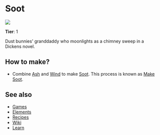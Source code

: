 # Soot

![](/wiki/images/item.soot.png)

**Tier**: 1

Dust bunnies' granddaddy who moonlights as a chimney sweep in a Dickens novel.

## How to make?

* Combine [Ash](/wiki/elements/ash) and [Wind](/wiki/elements/wind) to make [Soot](/wiki/elements/soot). This process is known as [Make Soot](/wiki/recipes/make-soot).

## See also

* [Games](/wiki/games)
* [Elements](/wiki/elements)
* [Recipes](/wiki/recipes)
* [Wiki](/wiki/index)
* [Learn](/learn/index)